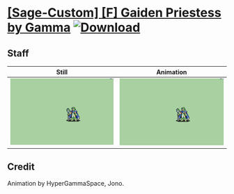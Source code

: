 # [\[Sage-Custom\] \[F\] Gaiden Priestess by Gamma](./) [![Download](https://img.shields.io/badge/Download--red?style=social&logo=github)](https://minhaskamal.github.io/DownGit/#/home?url=https://github.com/Klokinator/FE-Repo/tree/main/Battle%20Animations%2FMagi%20-%20Nature-Type%2F%5BSage-Custom%5D%20%5BF%5D%20Gaiden%20Priestess%20by%20Gamma%2F7.%20Staff) 

## Staff

| Still | Animation |
| :---: | :-------: |
| ![Staff still](./Staff_000.png) | ![Staff](./Staff.gif) |

## Credit

Animation by HyperGammaSpace, Jono.
